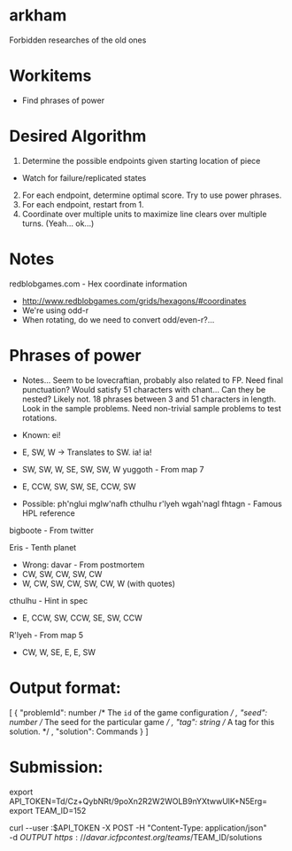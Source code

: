 # arkham
Forbidden researches of the old ones

# Workitems
- Find phrases of power

# Desired Algorithm
1. Determine the possible endpoints given starting location of piece
 - Watch for failure/replicated states
2. For each endpoint, determine optimal score. Try to use power phrases.
3. For each endpoint, restart from 1.
4. Coordinate over multiple units to maximize line clears over multiple turns.
   (Yeah... ok...)

# Notes
  redblobgames.com - Hex coordinate information
  - http://www.redblobgames.com/grids/hexagons/#coordinates
  - We're using odd-r
  - When rotating, do we need to convert odd/even-r?...

# Phrases of power
- Notes...
  Seem to be lovecraftian, probably also related to FP.
  Need final punctuation? Would satisfy 51 characters with chant...
  Can they be nested? Likely not.
  18 phrases between 3 and 51 characters in length.
  Look in the sample problems.
  Need non-trivial sample problems to test rotations.

- Known:
ei!
 - E, SW, W -> Translates to SW.
ia! ia!
 - SW, SW, W, SE, SW, SW, W
yuggoth - From map 7
 - E, CCW, SW, SW, SE, CCW, SW

- Possible:
ph'nglui mglw'nafh cthulhu r'lyeh wgah'nagl fhtagn - Famous HPL reference

bigboote - From twitter

Eris - Tenth planet

- Wrong:
davar - From postmortem 
 - CW, SW, CW, SW, CW
 - W, CW, SW, CW, SW, CW, W (with quotes)

cthulhu - Hint in spec
 - E, CCW, SW, CCW, SE, SW, CCW

R'lyeh - From map 5
 - CW, W, SE, E, E, SW

# Output format:
[ { "problemId": number   /* The `id` of the game configuration */
  , "seed":      number   /* The seed for the particular game */
  , "tag":       string   /* A tag for this solution. */
  , "solution":  Commands
  }
]

# Submission:
export API_TOKEN=Td/Cz+QybNRt/9poXn2R2W2WOLB9nYXtwwUlK+N5Erg=
export TEAM_ID=152

curl --user :$API_TOKEN -X POST -H "Content-Type: application/json" \
        -d $OUTPUT \
        https://davar.icfpcontest.org/teams/$TEAM_ID/solutions

